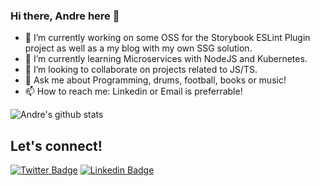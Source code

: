 ### Hi there, Andre here 👋

- 🔭 I’m currently working on some OSS for the Storybook ESLint Plugin project as well as a my blog with my own SSG solution.
- 🌱 I’m currently learning Microservices with NodeJS and Kubernetes.
- 👯 I’m looking to collaborate on projects related to JS/TS.
- 💬 Ask me about Programming, drums, football, books or music!
- 📫 How to reach me: Linkedin or Email is preferrable!

![Andre's github stats](https://github-readme-stats.vercel.app/api?username=andrelas1&show_icons=true&count_private=true&include_all_commits=true)

## Let's connect!
[![Twitter Badge](https://img.shields.io/badge/-andresantos-1ca0f1?style=flat-square&logo=twitter&logoColor=white)](https://twitter.com/andresantos_09) 
[![Linkedin Badge](https://img.shields.io/badge/-Andre_Santos-blue?style=flat-square&logo=Linkedin&logoColor=white)](https://www.linkedin.com/in/andrelas1/) 
<br />
